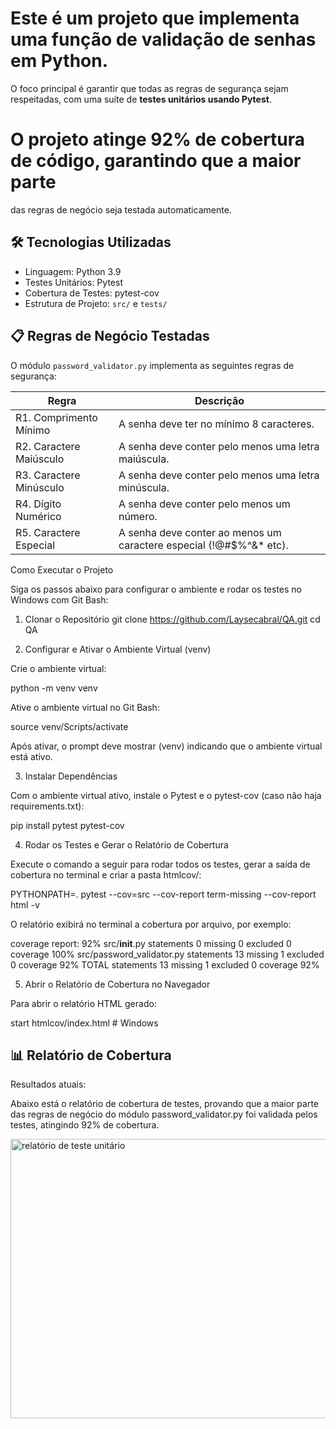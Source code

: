 # Este é um projeto que implementa uma função de validação de senhas em Python. 
O foco principal é garantir que todas as regras de segurança sejam respeitadas, 
com uma suíte de **testes unitários usando Pytest**.  

# O projeto atinge **92% de cobertura de código**, garantindo que a maior parte 
das regras de negócio seja testada automaticamente.

## 🛠️ Tecnologias Utilizadas

- Linguagem: Python 3.9  
- Testes Unitários: Pytest  
- Cobertura de Testes: pytest-cov  
- Estrutura de Projeto: `src/` e `tests/`  


## 📋 Regras de Negócio Testadas

O módulo `password_validator.py` implementa as seguintes regras de segurança:

| Regra | Descrição |
|-------|-----------|
| R1. Comprimento Mínimo | A senha deve ter no mínimo 8 caracteres. |
| R2. Caractere Maiúsculo | A senha deve conter pelo menos uma letra maiúscula. |
| R3. Caractere Minúsculo | A senha deve conter pelo menos uma letra minúscula. |
| R4. Dígito Numérico | A senha deve conter pelo menos um número. |
| R5. Caractere Especial | A senha deve conter ao menos um caractere especial (!@#$%^&* etc). |

Como Executar o Projeto

Siga os passos abaixo para configurar o ambiente e rodar os testes no Windows com Git Bash:

1. Clonar o Repositório
git clone https://github.com/Laysecabral/QA.git
cd QA

2. Configurar e Ativar o Ambiente Virtual (venv)

Crie o ambiente virtual:

python -m venv venv


Ative o ambiente virtual no Git Bash:

source venv/Scripts/activate


Após ativar, o prompt deve mostrar (venv) indicando que o ambiente virtual está ativo.

3. Instalar Dependências

Com o ambiente virtual ativo, instale o Pytest e o pytest-cov (caso não haja requirements.txt):

pip install pytest pytest-cov

4. Rodar os Testes e Gerar o Relatório de Cobertura

Execute o comando a seguir para rodar todos os testes, gerar a saída de cobertura no terminal e criar a pasta htmlcov/:

PYTHONPATH=. pytest --cov=src --cov-report term-missing --cov-report html -v


O relatório exibirá no terminal a cobertura por arquivo, por exemplo:

coverage report: 92%
src/__init__.py                statements 0 missing 0 excluded 0 coverage 100%
src/password_validator.py      statements 13 missing 1 excluded 0 coverage 92%
TOTAL                          statements 13 missing 1 excluded 0 coverage 92%

5. Abrir o Relatório de Cobertura no Navegador

Para abrir o relatório HTML gerado:

start htmlcov/index.html   # Windows


## 📊 Relatório de Cobertura

Resultados atuais:

Abaixo está o relatório de cobertura de testes, provando que a maior parte das regras 
de negócio do módulo password_validator.py foi validada pelos testes, atingindo 92% de cobertura.

<img width="828" height="447" alt="relatório de teste unitário" src="https://github.com/user-attachments/assets/6bbe88eb-04cb-489f-9538-26a608dd9c6b" />





